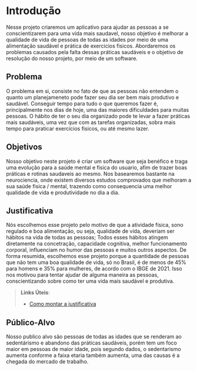 # Introdução

Nesse projeto criaremos um aplicativo para ajudar as pessoas a se conscientizarem para uma vida mais saudavel, nosso objetivo é melhorar a qualidade de vida de pessoas de todas as idades por meio de uma alimentação saudável e prática de exercicios fisicos. Abordaremos os problemas causados pela falta dessas práticas saudáveis e o objetivo de resolução do nosso projeto, por meio de um software.

## Problema

O problema em si, consiste no fato de que as pessoas não entendem o quanto um planejameneto pode fazer seu dia ser bem mais produtivo e  saudável. Conseguir tempo para tudo o que queremos fazer é, principalmente nos dias de hoje, uma das maiores dificuldades para muitas pessoas. O hábito de ter o seu dia organizado pode te levar a fazer práticas mais saudáveis, uma vez que com as tarefas organizadas, sobra mais tempo para praticar exercícios físicos, ou até mesmo lazer.

## Objetivos

Nosso objetivo neste projeto é criar um software que seja benéfico e traga uma evolução para a saúde mental e fisica do usuario, afim de trazer boas práticas e rotinas saudaveis ao mesmo. Nos basearemos bastante na neurociencia, onde existem diversos estudos comprovados que melhoram a sua saúde fisica / mental, trazendo como consequencia uma melhor qualidade de vida e produtividade no dia a dia.

## Justificativa

Nós escolhemos esse projeto pelo motivo de que a atividade física, sono regulado e boa alimentação, ou seja, qualidade de vida, deveriam ser hábitos na vida de todas as pessoas; Todos esses hábitos atingem diretamente na concetração, capacidade cognitiva, melhor funcionamento corporal, influenciam no humor das pessoas e muitos outros aspectos. De forma resumida, escolhemos esse projeto porque a quantidade de pessoas que não tem uma boa qualidade de vida, só no Brasil, é de menos de 45% para homens e 35% para mulheres, de acordo com o IBGE de 2021. Isso nos motivou para tentar ajudar de alguma maneira as pessoas, conscientizando sobre como ter uma vida mais saudável e produtiva.

> **Links Úteis**:
> - [Como montar a justificativa](https://guiadamonografia.com.br/como-montar-justificativa-do-tcc/)

## Público-Alvo

Nosso publico alvo são pessoas de todas as idades que se renderam ao sedentárismo e abandono das práticas saudáveis, porém tem um foco maior em pessoas de maior idade, pois segundo dados, o sedentarismo aumenta conforme a faixa etaria também aumenta, uma das causas é a chegada do mercado de trabalho.
